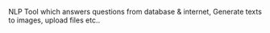 NLP Tool which answers questions from database & internet, Generate texts to images, upload files etc..
